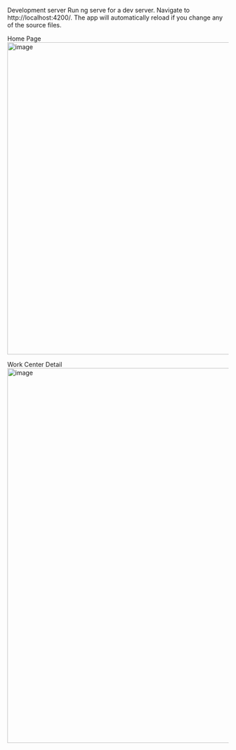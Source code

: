 

Development server
Run ng serve for a dev server. Navigate to http://localhost:4200/. The app will automatically reload if you change any of the source files.

Home Page
<img width="1872" height="712" alt="image" src="https://github.com/user-attachments/assets/36a17c9e-d696-4599-95b9-86ebec167a94" />

Work Center Detail
<img width="1853" height="855" alt="image" src="https://github.com/user-attachments/assets/72e9345a-010e-4b35-b0be-50cb27e2bf73" />

